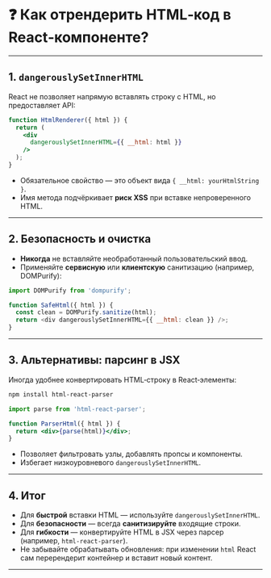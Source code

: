 # ❓ Как отрендерить HTML‑код в React‑компоненте?

---

## 1. `dangerouslySetInnerHTML`

React не позволяет напрямую вставлять строку с HTML, но предоставляет API:

```jsx
function HtmlRenderer({ html }) {
  return (
    <div
      dangerouslySetInnerHTML={{ __html: html }}
    />
  );
}
```

* Обязательное свойство — это объект вида `{ __html: yourHtmlString }`.
* Имя метода подчёркивает **риск XSS** при вставке непроверенного HTML.

---

## 2. Безопасность и очистка

* **Никогда** не вставляйте необработанный пользовательский ввод.
* Применяйте **сервисную** или **клиентскую** санитизацию (например, DOMPurify):

```js
import DOMPurify from 'dompurify';

function SafeHtml({ html }) {
  const clean = DOMPurify.sanitize(html);
  return <div dangerouslySetInnerHTML={{ __html: clean }} />;
}
```

---

## 3. Альтернативы: парсинг в JSX

Иногда удобнее конвертировать HTML‑строку в React‑элементы:

```bash
npm install html-react-parser
```

```jsx
import parse from 'html-react-parser';

function ParserHtml({ html }) {
  return <div>{parse(html)}</div>;
}
```

* Позволяет фильтровать узлы, добавлять пропсы и компоненты.
* Избегает низкоуровневого `dangerouslySetInnerHTML`.

---

## 4. Итог

* Для **быстрой** вставки HTML — используйте `dangerouslySetInnerHTML`.
* Для **безопасности** — всегда **санитизируйте** входящие строки.
* Для **гибкости** — конвертируйте HTML в JSX через парсер (например, `html-react-parser`).
* Не забывайте обрабатывать обновления: при изменении `html` React сам перерендерит контейнер и вставит новый контент.

---
